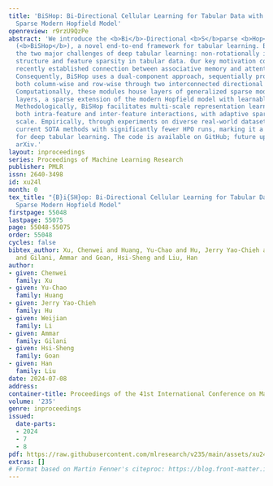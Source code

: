```yaml
---
title: 'BiSHop: Bi-Directional Cellular Learning for Tabular Data with Generalized
  Sparse Modern Hopfield Model'
openreview: r9rzU9QzPe
abstract: 'We introduce the <b>Bi</b>-Directional <b>S</b>parse <b>Hop</b>field Network
  (<b>BiSHop</b>), a novel end-to-end framework for tabular learning. BiSHop handles
  the two major challenges of deep tabular learning: non-rotationally invariant data
  structure and feature sparsity in tabular data. Our key motivation comes from the
  recently established connection between associative memory and attention mechanisms.
  Consequently, BiSHop uses a dual-component approach, sequentially processing data
  both column-wise and row-wise through two interconnected directional learning modules.
  Computationally, these modules house layers of generalized sparse modern Hopfield
  layers, a sparse extension of the modern Hopfield model with learnable sparsity.
  Methodologically, BiSHop facilitates multi-scale representation learning, capturing
  both intra-feature and inter-feature interactions, with adaptive sparsity at each
  scale. Empirically, through experiments on diverse real-world datasets, BiSHop surpasses
  current SOTA methods with significantly fewer HPO runs, marking it a robust solution
  for deep tabular learning. The code is available on GitHub; future updates are on
  arXiv.'
layout: inproceedings
series: Proceedings of Machine Learning Research
publisher: PMLR
issn: 2640-3498
id: xu24l
month: 0
tex_title: "{B}i{SH}op: Bi-Directional Cellular Learning for Tabular Data with Generalized
  Sparse Modern Hopfield Model"
firstpage: 55048
lastpage: 55075
page: 55048-55075
order: 55048
cycles: false
bibtex_author: Xu, Chenwei and Huang, Yu-Chao and Hu, Jerry Yao-Chieh and Li, Weijian
  and Gilani, Ammar and Goan, Hsi-Sheng and Liu, Han
author:
- given: Chenwei
  family: Xu
- given: Yu-Chao
  family: Huang
- given: Jerry Yao-Chieh
  family: Hu
- given: Weijian
  family: Li
- given: Ammar
  family: Gilani
- given: Hsi-Sheng
  family: Goan
- given: Han
  family: Liu
date: 2024-07-08
address:
container-title: Proceedings of the 41st International Conference on Machine Learning
volume: '235'
genre: inproceedings
issued:
  date-parts:
  - 2024
  - 7
  - 8
pdf: https://raw.githubusercontent.com/mlresearch/v235/main/assets/xu24l/xu24l.pdf
extras: []
# Format based on Martin Fenner's citeproc: https://blog.front-matter.io/posts/citeproc-yaml-for-bibliographies/
---
```

